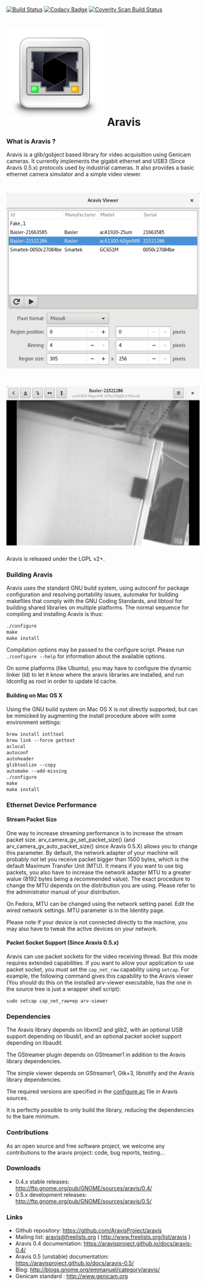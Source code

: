 [![Build Status](https://travis-ci.org/AravisProject/aravis.svg?branch=master)](https://travis-ci.org/AravisProject/aravis)
[![Codacy Badge](https://api.codacy.com/project/badge/Grade/fa7d9c88e5594d709ab44e8bad01a569)](https://www.codacy.com/app/EmmanuelP/aravis?utm_source=github.com&amp;utm_medium=referral&amp;utm_content=AravisProject/aravis&amp;utm_campaign=Badge_Grade)
[![Coverity Scan Build Status](https://scan.coverity.com/projects/aravisproject-aravis/badge.svg)](https://scan.coverity.com/projects/aravisproject-aravis)

# ![](viewer/icons/gnome/256x256/apps/aravis.png) Aravis

### What is Aravis ?

Aravis is a glib/gobject based library for video acquisition using Genicam cameras. It currently implements the gigabit ethernet and USB3 (Since Aravis 0.5.x) protocols used by industrial cameras. It also provides a basic ethernet camera simulator and a simple video viewer.

# ![](viewer/data/aravis.png)
# ![](viewer/data/aravis-video.png)

Aravis is released under the LGPL v2+.

### Building Aravis

Aravis uses the standard GNU build system, using autoconf for package configuration and resolving portability issues, automake for building makefiles that comply with the GNU Coding Standards, and libtool for building shared libraries on multiple platforms. The normal sequence for compiling and installing Aravis is thus:

```
./configure
make
make install
```

Compilation options may be passed to the configure script. Please run `./configure --help` for information about the available options.

On some platforms (like Ubuntu), you may have to configure the dynamic linker (ld) to let it know where the aravis libraries are installed, and run ldconfig as root in order to update ld cache.

#### Building on Mac OS X

Using the GNU build system on Mac OS X is not directly supported, but can be mimicked by augmenting the install procedure above with some environment settings:

```
brew install intltool
brew link --force gettext
aclocal
autoconf
autoheader
glibtoolize --copy
automake --add-missing
./configure
make
make install
```

### Ethernet Device Performance

#### Stream Packet Size

One way to increase streaming performance is to increase the stream packet size. arv_camera_gv_set_packet_size() (and arv_camera_gv_auto_packet_size() since Aravis 0.5.X) allows you to change this parameter. By default, the network adapter of your machine will probably not let you receive packet bigger than 1500 bytes, which is the default Maximum Transfer Unit (MTU). It means if you want to use big packets, you also have to increase the network adapter MTU to a greater walue (8192 bytes being a recommended value). The exact procedure to change the MTU depends on the distribution you are using. Please refer to the administrator manual of your distribution.

On Fedora, MTU can be changed using the network setting panel. Edit the wired network settings. MTU parameter is in the Identity page.

Please note if your device is not connected directly to the machine, you may also have to tweak the active devices on your network.

#### Packet Socket Support (Since Aravis 0.5.x)

Aravis can use packet sockets for the video receiving thread. But this mode requires extended capabilities. If you want to allow your application to use packet socket, you must set the `cap_net_raw` capability using `setcap`. For example, the following command gives this capability to the Aravis viewer (You should do this on the installed arv-viewer executable, has the one in the source tree is just a wrapper shell script):

```
sudo setcap cap_net_raw+ep arv-viewer
```

### Dependencies

The Aravis library depends on libxml2 and glib2, with an optional USB support depending on libusb1, and an optional packet socket support depending on libaudit.

The GStreamer plugin depends on GStreamer1 in addition to the Aravis library dependencies.

The simple viewer depends on GStreamer1, Gtk+3, libnotify and the Aravis library dependencies.

The required versions are specified in the [configure.ac](https://github.com/AravisProject/aravis/blob/master/configure.ac#L67) file in Aravis sources.

It is perfectly possible to only build the library, reducing the dependencies to the bare minimum.

### Contributions

As an open source and free software project, we welcome any contributions to the aravis project: code, bug reports, testing...

### Downloads

* 0.4.x stable releases: http://ftp.gnome.org/pub/GNOME/sources/aravis/0.4/
* 0.5.x development releases: http://ftp.gnome.org/pub/GNOME/sources/aravis/0.5/

### Links

* Github repository: https://github.com/AravisProject/aravis
* Mailing list: aravis@freelists.org ( http://www.freelists.org/list/aravis )
* Aravis 0.4 documentation: https://aravisproject.github.io/docs/aravis-0.4/
* Aravis 0.5 (unstable) documentation: https://aravisproject.github.io/docs/aravis-0.5/
* Blog: http://blogs.gnome.org/emmanuel/category/aravis/
* Genicam standard : http://www.genicam.org

